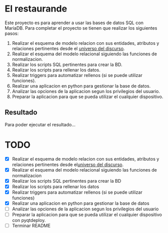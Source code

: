 # El restaurande

Este proyecto es para aprender a usar las bases de datos SQL con MariaDB. Para completar el proyecto se tienen que realizar los siguientes pasos:

1. Realizar el esquema de modelo relacion con sus entidades, atributos y relaciones pertinentes desde el [universo del discurso](universo_del_discurso.md).
2. Realizar el esquema del modelo relacional siguiendo las funciones de normalizacion.
3. Realizar los scripts SQL pertinentes para crear la BD.
4. Realizar los scripts para rellenar los datos.
5. Realizar triggers para automatizar rellenos (si se puede utilizar funciones).
6. Realizar una aplicacion en python para gestionar la base de datos.
7. Analizar las opciones de la aplicacion segun los privilegios del usuario.
8. Preparar la aplicacion para que se pueda utilizar el cualquier dispositivo.

## Resultado

Para poder ejecutar el resultado...

# TODO

* [X] Realizar el esquema de modelo relacion con sus entidades, atributos y relaciones pertinentes desde el[universo del discurso](universo_del_discurso.md).
* [X] Realizar el esquema del modelo relacional siguiendo las funciones de normalizacion
* [X] Realizar los scripts SQL pertinentes para crear la BD
* [X] Realizar los scripts para rellenar los datos
* [X] Realizar triggers para automatizar rellenos (si se puede utilizar funciones)
* [X] Realizar una aplicacion en python para gestionar la base de datos
* [ ] Analizar las opciones de la aplicacion segun los privilegios del usuario
* [ ] Preparar la aplicacion para que se pueda utilizar el cualquier dispositivo con pyqtdeploy.
* [ ] Terminar README

